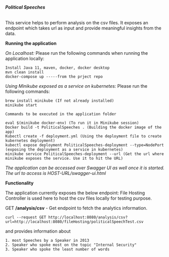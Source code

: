 ###### **Political Speeches**

This service helps to perform analysis on the csv files. It exposes an endpoint which takes url as input and provide meaningful insights from the data.

**Running the application**

_On Localhost:_ Please run the following commands when running the application locally:
```
Install Java 11, maven, docker, docker desktop
mvn clean install
docker-compose up -----from the prject repo

```

_Using Minikube exposed as a service on kubernetes:_ Please run the following commands:

````
brew install minikube (If not already installed)
minikube start

Commands to be executed in the application folder

eval $(minikube docker-env) (To run it in Minikube session)
Docker build -t PoliticalSpeeches . (Building the docker image of the app)
Kubectl create -f deployment.yml (Using the deployment file to create kubernetes deployment)
kubectl expose deployment PoliticalSpeeches-deployment --type=NodePort (exposing the deployment as a service in kubernetes)
minikube service PoliticalSpeeches-deployment --url (Get the url where minikube exposes the service. Use it to hit the URL)

````
*The application can be accessed over Swagger UI as well once it is started.
The url to access is HOST-URL/swagger-ui.html*



**Functionality**

The application currently exposes the below endpoint:
File Hosting Controller is used here to host the csv files locally for testing purpose.

GET **/analysis/csv** - Get endpoint to fetch the analytics information.

```
curl --request GET http://localhost:8080/analysis/csv?url=http://localhost:8080/fileHosting/politicalSpeechTest.csv

```
and provides information about 
```
1. most Speeches by a Speaker in 2013
2. Speaker who spoke most on the topic "Internal Security"
3. Speaker who spoke the least number of words

```

 
